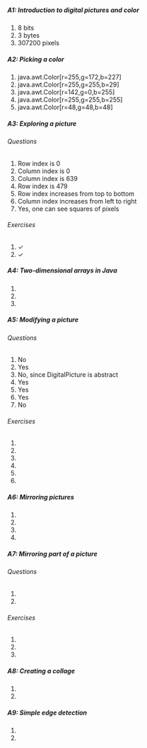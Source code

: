 ##### A1: Introduction to digital pictures and color

1. 8 bits
2. 3 bytes
3. 307200 pixels

##### A2: Picking a color

1. java.awt.Color[r=255,g=172,b=227]
2. java.awt.Color[r=255,g=255,b=29]
3. java.awt.Color[r=142,g=0,b=255]
4. java.awt.Color[r=255,g=255,b=255]
5. java.awt.Color[r=48,g=48,b=48]

##### A3: Exploring a picture

###### Questions

1. Row index is 0
2. Column index is 0
3. Column index is 639
4. Row index is 479
5. Row index increases from top to bottom
6. Column index increases from left to right
7. Yes, one can see squares of pixels

###### Exercises

1. ✓
2. ✓

##### A4: Two-dimensional arrays in Java

1.
2.
3.

##### A5: Modifying a picture

###### Questions

1. No
2. Yes
3. No, since DigitalPicture is abstract
4. Yes
5. Yes
6. Yes
7. No

###### Exercises

1.
2.
3.
4.
5.
6.

##### A6: Mirroring pictures

1.
2.
3.
4.

##### A7: Mirroring part of a picture

###### Questions

1.
2.

###### Exercises

1.
2.
3.

##### A8: Creating a collage

1.
2.

##### A9: Simple edge detection

1.
2.
